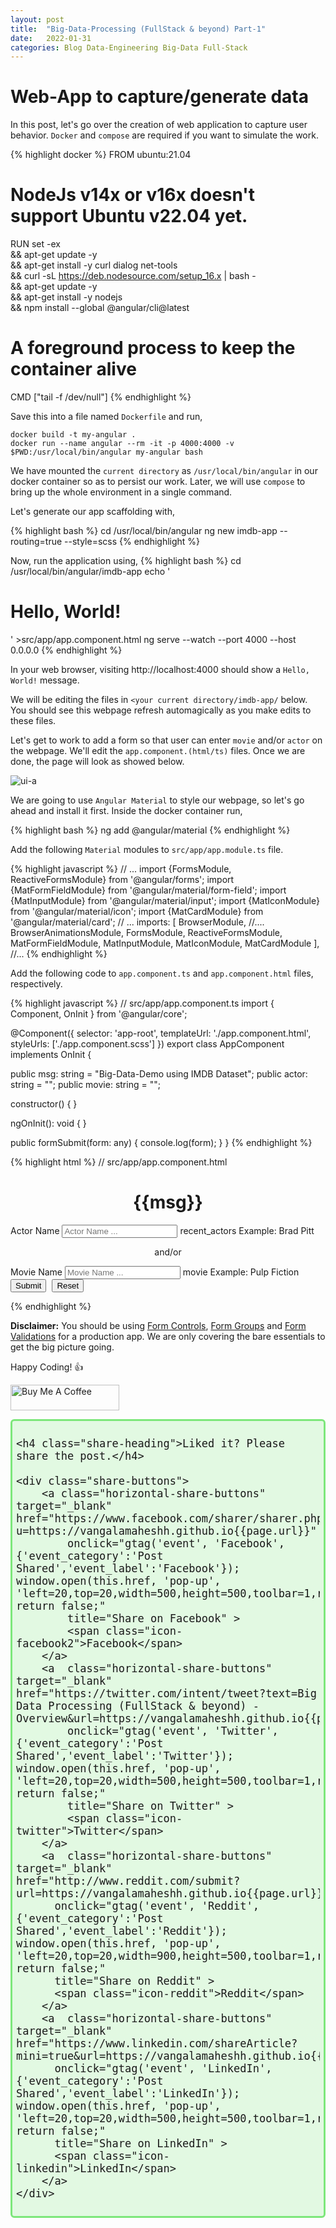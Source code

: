 ```yaml
---
layout: post
title:  "Big-Data-Processing (FullStack & beyond) Part-1"
date:   2022-01-31
categories: Blog Data-Engineering Big-Data Full-Stack  
---
```


# Web-App to capture/generate data

In this post, let's go over the creation of web application to capture user behavior. ```Docker``` and `compose` are required if you want to simulate the work. 

{% highlight docker %}
FROM ubuntu:21.04 
# NodeJs v14x or v16x doesn't support Ubuntu v22.04 yet.
RUN set -ex \
    && apt-get update -y \
    && apt-get install -y curl dialog net-tools \
    && curl -sL https://deb.nodesource.com/setup_16.x | bash - \
    && apt-get update -y \
    && apt-get install -y nodejs \
    && npm install --global @angular/cli@latest
# A foreground process to keep the container alive
CMD ["tail -f /dev/null"]
{% endhighlight %}

Save this into a file named ```Dockerfile``` and run,

```
docker build -t my-angular .
docker run --name angular --rm -it -p 4000:4000 -v $PWD:/usr/local/bin/angular my-angular bash 
```

We have mounted the ```current directory``` as ```/usr/local/bin/angular``` in our docker container so as to persist our work. Later, we will use ```compose``` to bring up the whole environment in a single command. 

Let's generate our app scaffolding with,

{% highlight bash %}
cd /usr/local/bin/angular
ng new imdb-app --routing=true --style=scss
{% endhighlight %}

Now, run the application using,
{% highlight bash %}
cd /usr/local/bin/angular/imdb-app
echo '<h1>Hello, World!</h1>' >src/app/app.component.html 
ng serve --watch --port 4000 --host 0.0.0.0
{% endhighlight %}

In your web browser, visiting <a>http://localhost:4000</a> should show a ```Hello, World!``` message.

We will be editing the files in ```<your current directory/imdb-app/``` below. You should see this webpage refresh automagically as you make edits to these files.

Let's get to work to add a form so that user can enter ```movie``` and/or ```actor``` on the webpage. We'll edit the ```app.component.(html/ts)``` files. Once we are done, the page will look as showed below.

![ui-a](/assets/images/big-data-part-1-ui-a.png)

We are going to use ```Angular Material``` to style our webpage, so let's go ahead and install it first. Inside the docker container run,

{% highlight bash %}
ng add @angular/material
{% endhighlight %}

Add the following ```Material``` modules to ```src/app/app.module.ts``` file.

{% highlight javascript %}
// ...
import {FormsModule, ReactiveFormsModule} from '@angular/forms';
import {MatFormFieldModule} from '@angular/material/form-field';
import {MatInputModule} from '@angular/material/input';
import {MatIconModule} from '@angular/material/icon';
import {MatCardModule} from '@angular/material/card';
// ...
imports: [
    BrowserModule,
    //....
    BrowserAnimationsModule,
    FormsModule,
    ReactiveFormsModule,
    MatFormFieldModule,
    MatInputModule,
    MatIconModule,
    MatCardModule
  ],
//...
{% endhighlight %}

Add the following code to ```app.component.ts``` and ```app.component.html``` files, respectively.

{% highlight javascript %}
// src/app/app.component.ts
import { Component, OnInit } from '@angular/core';

@Component({
  selector: 'app-root',
  templateUrl: './app.component.html',
  styleUrls: ['./app.component.scss']
})
export class AppComponent implements OnInit {

  public msg: string = "Big-Data-Demo using IMDB Dataset";
  public actor: string = "";
  public movie: string = "";

  constructor() { }

  ngOnInit(): void { }

  public formSubmit(form: any) {
    console.log(form);
  }
}
{% endhighlight %}

{% highlight html %}
// src/app/app.component.html
<h1 style="text-align: center;">{{msg}}</h1>
<form #form = "ngForm" (ngSubmit) = "formSubmit(form.value)" >
<mat-card style="text-align: center;">
    <mat-card-content>
        <mat-form-field appearance="outline">
            <mat-label>Actor Name</mat-label>
            <input matInput type="text" name = "actor" placeholder="Actor Name ..." ngModel>
            <mat-icon matSuffix>recent_actors</mat-icon>
            <mat-hint>Example: Brad Pitt</mat-hint>
        </mat-form-field><br/>
        <p>and/or</p>
        <mat-form-field appearance="outline">
            <mat-label>Movie Name</mat-label>
            <input matInput type="text" name = "movie" placeholder="Movie Name ..." ngModel>
            <mat-icon matSuffix>movie</mat-icon>
            <mat-hint>Example: Pulp Fiction</mat-hint>
        </mat-form-field><br/>
        <button mat-raised-button color="primary" style="margin-right:5px;">Submit</button>
	    <button type="reset" mat-raised-button color="primary" style="margin-right:5px;">Reset</button>
    </mat-card-content>
</mat-card>
</form>
{% endhighlight %}

<b>Disclaimer:</b> You should be using <a href="https://angular.io/api/forms/FormControl" target="_blank">Form Controls</a>, <a href="https://angular.io/api/forms/FormGroup" target="_blank">Form Groups</a> and <a href="https://angular.io/guide/form-validation" target="_blank">Form Validations</a> for a production app. We are only covering the bare essentials to get the big picture going.

Happy Coding! :+1:

<a href="https://www.buymeacoffee.com/MaheshVangala" target="_blank"><img src="https://cdn.buymeacoffee.com/buttons/default-orange.png" alt="Buy Me A Coffee" height="41" width="174"></a>

<div id="share-bar">

    <h4 class="share-heading">Liked it? Please share the post.</h4>

    <div class="share-buttons">
        <a class="horizontal-share-buttons" target="_blank" href="https://www.facebook.com/sharer/sharer.php?u=https://vangalamaheshh.github.io{{page.url}}" 
            onclick="gtag('event', 'Facebook', {'event_category':'Post Shared','event_label':'Facebook'}); window.open(this.href, 'pop-up', 'left=20,top=20,width=500,height=500,toolbar=1,resizable=0'); return false;"
            title="Share on Facebook" >
            <span class="icon-facebook2">Facebook</span>
        </a>
        <a  class="horizontal-share-buttons" target="_blank" href="https://twitter.com/intent/tweet?text=Big Data Processing (FullStack & beyond) - Overview&url=https://vangalamaheshh.github.io{{page.url}}"
            onclick="gtag('event', 'Twitter', {'event_category':'Post Shared','event_label':'Twitter'}); window.open(this.href, 'pop-up', 'left=20,top=20,width=500,height=500,toolbar=1,resizable=0'); return false;"
            title="Share on Twitter" >
            <span class="icon-twitter">Twitter</span>
        </a>
        <a  class="horizontal-share-buttons" target="_blank" href="http://www.reddit.com/submit?url=https://vangalamaheshh.github.io{{page.url}}"
          onclick="gtag('event', 'Reddit', {'event_category':'Post Shared','event_label':'Reddit'}); window.open(this.href, 'pop-up', 'left=20,top=20,width=900,height=500,toolbar=1,resizable=0'); return false;"
          title="Share on Reddit" >
          <span class="icon-reddit">Reddit</span>
        </a>
        <a  class="horizontal-share-buttons" target="_blank" href="https://www.linkedin.com/shareArticle?mini=true&url=https://vangalamaheshh.github.io{{page.url}}"
          onclick="gtag('event', 'LinkedIn', {'event_category':'Post Shared','event_label':'LinkedIn'}); window.open(this.href, 'pop-up', 'left=20,top=20,width=500,height=500,toolbar=1,resizable=0'); return false;"
          title="Share on LinkedIn" >
          <span class="icon-linkedin">LinkedIn</span>
        </a>
    </div>

</div>
<style type="text/css">
/* Share Bar */
#share-bar {
    font-size: 20px;
    border: 3px solid #7de77b;
    border-radius: 0.3em;
    padding: 0.3em;
    background: rgba(125,231,123,.21)
}

.share-heading {
    margin-top: 0px;
}

/* Title */
#share-bar h4 {
    margin-bottom: 10px;
    font-weight: 500;
}

/* All buttons */
.share-buttons {
}

.horizontal-share-buttons {
    border: 1px solid #928b8b;
    border-radius: 0.2em;
    padding: 0.2em;
    margin-right: 0.2em;
    line-height: 2em;
}

/* Each button */
.share-button {
    margin: 0px;
    margin-bottom: 10px;
    margin-right: 3px;
    border: 1px solid #D3D6D2;
    padding: 5px 10px 5px 10px;
}
.share-button:hover {
    opacity: 1;
    color: #ffffff;
}

/* Facebook button */
.icon-facebook2 {
    color: #3b5998;
}

.icon-facebook2:hover {
    background-color: #3b5998;
    color: white;
}

/* Twitter button */
.icon-twitter {
    color: #55acee;
}
.icon-twitter:hover {
    background-color: #55acee;
    color: white;
}

/* Reddit button */
.icon-reddit {
    color: #ff4500;
}
.icon-reddit:hover {
    background-color: #ff4500;
    color: white;
}

/* Hackernews button */
.icon-hackernews {
    color: #ff4500;
}

.icon-hackernews:hover {
    background-color: #ff4500;
    color: white;
}

/* LinkedIn button */
.icon-linkedin {
    color: #007bb5;
}
.icon-linkedin:hover {
    background-color: #007bb5;
    color: white;
}

</style>


